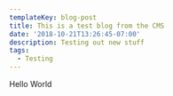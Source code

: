 ```yaml
---
templateKey: blog-post
title: This is a test blog from the CMS
date: '2018-10-21T13:26:45-07:00'
description: Testing out new stuff
tags:
  - Testing
---
```

Hello World
